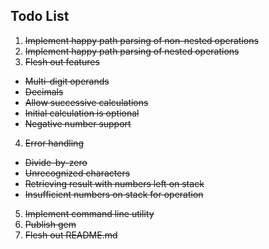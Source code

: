 Todo List
-

1. <del>Implement happy path parsing of non-nested operations</del>
2. <del>Implement happy path parsing of nested operations</del>
3. <del>Flesh out features</del>
  - <del>Multi-digit operands</del>
  - <del>Decimals</del>
  - <del>Allow successive calculations</del>
  - <del>Initial calculation is optional</del>
  - <del>Negative number support</del>
4. <del>Error handling</del>
  - <del>Divide-by-zero</del>
  - <del>Unrecognized characters</del>
  - <del>Retrieving result with numbers left on stack</del>
  - <del>Insufficient numbers on stack for operation</del>
5. <del>Implement command line utility</del>
6. <del>Publish gem</del>
7. <del>Flesh out README.md</del>
